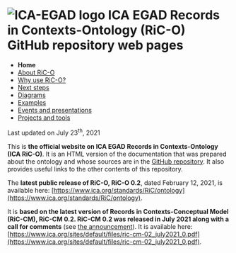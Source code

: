 # ![ICA-EGAD logo](images/ICA_Logo_ExpertGroups_EGAD_small.png) ICA EGAD Records in Contexts-Ontology (RiC-O) GitHub repository web pages


* **Home**
* [About RiC-O](about.html)
* [Why use RiC-O?](why-use-RiC-O.html)
* [Next steps](next-steps.html)
* [Diagrams](diagrams.html)
* [Examples](examples.html)
* [Events and presentations](events.html)
* [Projects and tools](projects-and-tools.html)

Last updated on July 23<sup>th</sup>, 2021

This is **the official website on ICA EGAD Records in Contexts-Ontology (ICA RiC-O)**. It is an HTML version of the documentation that was prepared about the ontology and whose sources are in the [GitHub repository](https://github.com/ICA-EGAD/RiC-O). It also provides useful links to the other contents of this repository.

The **latest public release of RiC-O, RiC-O 0.2**, dated February 12, 2021, is available here: [https://www.ica.org/standards/RiC/ontology](https://www.ica.org/standards/RiC/ontology).

It is **based on the latest version of Records in Contexts-Conceptual Model (RiC-CM), RiC-CM 0.2. RiC-CM 0.2 was released in July 2021 along with a call for comments** (see [the announcement](https://www.ica.org/en/public-release-of-records-in-contexts-conceptual-model-02)). It is available here:[https://www.ica.org/sites/default/files/ric-cm-02_july2021_0.pdf](https://www.ica.org/sites/default/files/ric-cm-02_july2021_0.pdf).

